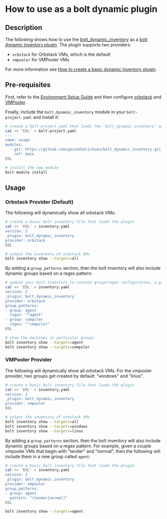 # How to use as a bolt dynamic plugin

## Description

The following shows how to use the [bolt_dynamic_inventory](https://github.com/gavindidrichsen/bolt_dynamic_inventory) as a [bolt dynamic inventory plugin](https://www.puppet.com/docs/bolt/latest/writing_plugins.html#reference-plugins). The plugin supports two providers:

* `orbstack` for Orbstack VMs, which is the default
* `vmpooler` for VMPooler VMs

For more information see [How to create a basic dynamic inventory plugin](./how_to_create_a_basic_bolt_inventory_plugin.md).

## Pre-requisites

First, refer to the [Environment Setup Guide](how_to_setup_environment.md) and then configure [orbstack](https://docs.orbstack.dev) and [VMPooler](https://vmpooler.com/).

Finally, include the `bolt_dynamic_inventory` module in your `bolt-project.yaml` and install it:

```bash
# create a bolt-project.yaml that loads the 'bolt_dynamic_inventory' as a bolt plugin
cat << 'EOL' > bolt-project.yaml
---
name: usage
modules:
  - git: https://github.com/gavindidrichsen/bolt_dynamic_inventory.git
    ref: main
EOL

# install the new module
bolt module install
```

## Usage

### Orbstack Provider (Default)

The following will dynamically show all orbstack VMs:

```bash
# create a basic bolt inventory file that loads the plugin
cat << 'EOL' > inventory.yaml
version: 2
_plugin: bolt_dynamic_inventory
provider: orbstack
EOL

# output the inventory of orbstack VMs
bolt inventory show --targets=all
```

By adding a `group_patterns` section, then the bolt inventory will also include dynamic groups based on a regex pattern:

```bash
# update your bolt inventory to contain group/regex configuration, e.g.,
cat << 'EOL' > inventory.yaml
version: 2
_plugin: bolt_dynamic_inventory
provider: orbstack
group_patterns:
- group: agent
  regex: "^agent"
- group: compiler
  regex: "^compiler"
EOL

# show the machines in particular groups
bolt inventory show --targets=agent
bolt inventory show --targets=compiler
```

### VMPooler Provider

The following will dynamically show all orbstack VMs.  For the vmpooler provider, two groups get created by default: "windows" and "linux".

```bash
# create a basic bolt inventory file that loads the plugin
cat << 'EOL' > inventory.yaml
version: 2
_plugin: bolt_dynamic_inventory
provider: vmpooler
EOL

# output the inventory of orbstack VMs
bolt inventory show --targets=all
bolt inventory show --targets=windows
bolt inventory show --targets=linux
```

By adding a `group_patterns` section, then the bolt inventory will also include dynamic groups based on a regex pattern.  For example, given a couple vmpooler VMs that begin with "tender" and "normal", then the following will include them in a new group called `agent`:

```bash
# create a basic bolt inventory file that loads the plugin
cat << 'EOL' > inventory.yaml
version: 2
_plugin: bolt_dynamic_inventory
provider: vmpooler
group_patterns:
- group: agent
  pattern: "(tender|normal)"
EOL

bolt inventory show --targets=agent
```
